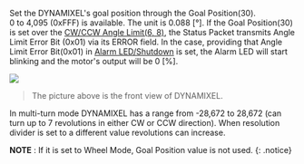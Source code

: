Set the DYNAMIXEL's goal position through the Goal Position(30).  
0 to 4,095 (0xFFF) is available.  The unit is 0.088 [&deg;].
If the Goal Position(30) is set over the [CW/CCW Angle Limit(6, 8)](#cwccw-angle-limit6-8), the Status Packet transmits Angle Limit Error Bit (0x01) via its ERROR field. In the case, providing that Angle Limit Error Bit(0x01) in [Alarm LED/Shutdown](#alarm-led17-shutdown18) is set, the Alarm LED will start blinking and the motor's output will be 0 [%].

![](/assets/images/dxl/mx/mx_position.png)  

> The picture above is the front view of DYNAMIXEL.

In multi-turn mode DYNAMIXEL has a range from -28,672 to 28,672 (can turn up to 7 revolutions in either CW or CCW direction).
When resolution divider is set to a different value revolutions can increase.

**NOTE** : If it is set to Wheel Mode, Goal Position value is not used.
{: .notice}
